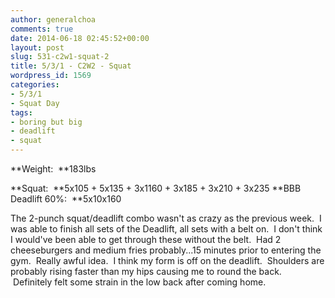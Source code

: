 ```yaml
---
author: generalchoa
comments: true
date: 2014-06-18 02:45:52+00:00
layout: post
slug: 531-c2w1-squat-2
title: 5/3/1 - C2W2 - Squat
wordpress_id: 1569
categories:
- 5/3/1
- Squat Day
tags:
- boring but big
- deadlift
- squat
---
```


**Weight:  **183lbs

**Squat:  **5x105 + 5x135 + 3x1160 + 3x185 + 3x210 + 3x235
**BBB Deadlift 60%:  **5x10x160

The 2-punch squat/deadlift combo wasn't as crazy as the previous week.  I was able to finish all sets of the Deadlift, all sets with a belt on.  I don't think I would've been able to get through these without the belt.  Had 2 cheeseburgers and medium fries probably...15 minutes prior to entering the gym.  Really awful idea.  I think my form is off on the deadlift.  Shoulders are probably rising faster than my hips causing me to round the back.  Definitely felt some strain in the low back after coming home.
